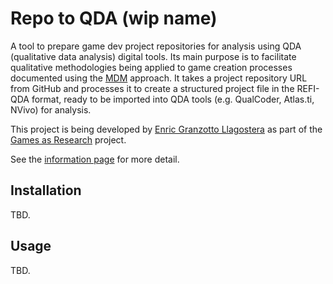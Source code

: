 # Repo to QDA  (wip name)

A tool to prepare game dev project repositories for analysis using QDA (qualitative data analysis) digital tools. Its main purpose is to facilitate qualitative methodologies being applied to game creation processes documented using the [MDM](https://www.gamesasresearch.com/mdm) approach. It takes a project repository URL from GitHub and processes it to create a structured project file in the REFI-QDA format, ready to be imported into QDA tools (e.g. QualCoder, Atlas.ti, NVivo) for analysis.

This project is being developed by [Enric Granzotto Llagostera](https://enric.llagostera.com.br) as part of the [Games as Research](https://www.gamesasresearch.com/) project.

See the [information page](info/README.md) for more detail.

## Installation

TBD.

## Usage

TBD.
